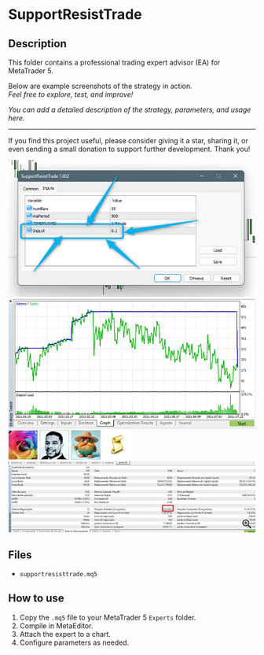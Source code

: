 # SupportResistTrade

## Description
This folder contains a professional trading expert advisor (EA) for MetaTrader 5.

Below are example screenshots of the strategy in action.  
*Feel free to explore, test, and improve!*

*You can add a detailed description of the strategy, parameters, and usage here.*

---

If you find this project useful, please consider giving it a star, sharing it, or even sending a small donation to support further development. Thank you!

![Screenshot](1751857606467.png)
![Screenshot](4120525249507.png)
![Screenshot](6132D424-B323.jpg)
![Screenshot](642222f7-519c.jpg)
![Screenshot](65d8b5a2-f9d9.jpg)
![Screenshot](script.png)
![Screenshot](sp__1.jpg)

## Files
- `supportresisttrade.mq5`

## How to use
1. Copy the `.mq5` file to your MetaTrader 5 `Experts` folder.
2. Compile in MetaEditor.
3. Attach the expert to a chart.
4. Configure parameters as needed.
